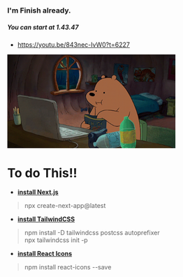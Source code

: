 ### I'm Finish already.
##### You can start at 1.43.47
* https://youtu.be/843nec-IvW0?t=6227

<img src="https://github.com/darsaveli/Mariam/blob/main/1479814528_webarebears.gif" width="385px" align="center">

# To do This!!
* **[install Next.js](https://nextjs.org/docs/getting-started/installation)**
> npx create-next-app@latest

* **[install TailwindCSS](https://tailwindcss.com/docs/guides/nextjs)**
> npm install -D tailwindcss postcss autoprefixer <br>
> npx tailwindcss init -p 

* **[install React Icons](https://react-icons.github.io/react-icons)** 
> npm install react-icons --save 
